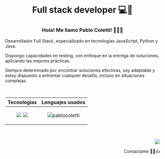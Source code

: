 # <p align="center">Full stack developer 💻🚀</p>

### <p align="center">Hola! Me llamo Pablo Coletti! 👋🧑‍💻</p>

<p>
  Desarrollador Full Stack, especializado en tecnologías JavaScript, Python y Java.
</p>
<p>
  Dispongo capacidades en testing, con enfoque en la entrega de soluciones, aplicando las mejores prácticas.
</p>
<p>
  Siempre determinado por encontrar soluciones efectivas, soy adaptable y estoy dispuesto a enfrentar cualquier desafío, incluso en situaciones complejas.
</p>
<br>

| Tecnologias                                                 | Lenguajes usados                                           |
|------------------------------------------------------------|-----------------------------------------------------------|
| <p align="center"><a href="https://skillicons.dev"><img src="https://skillicons.dev/icons?i=js,vue,react,next,html,css&theme=dark" /></a> <a href="https://skillicons.dev"><img src="https://skillicons.dev/icons?i=python,django,java,spring,mysql,git,docker&theme=dark" /></a></p> | <p align="center"><img src="https://github-readme-stats.vercel.app/api/top-langs/?username=pablocoletti&layout=compact" alt="pablocoletti" /></p> |
<br>
<p align="end">
  <a href="https://www.linkedin.com/in/pablo-coletti-012179226/" target="_blank">
    <img src="https://skillicons.dev/icons?i=linkedin&theme=dark" />
  </a>
  <p align="end">Contactame 🧑‍💻👍</p>
</p>


